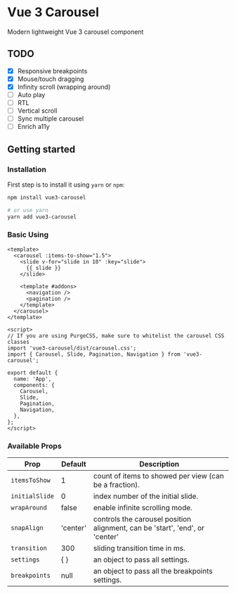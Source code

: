 # Vue 3 Carousel

Modern lightweight Vue 3 carousel component

## TODO

- [x] Responsive breakpoints
- [x] Mouse/touch dragging
- [x] Infinity scroll (wrapping around)
- [ ] Auto play
- [ ] RTL
- [ ] Vertical scroll
- [ ] Sync multiple carousel
- [ ] Enrich a11y

## Getting started

### Installation

First step is to install it using `yarn` or `npm`:

```bash
npm install vue3-carousel

# or use yarn
yarn add vue3-carousel
```

### Basic Using

```vue
<template>
  <carousel :items-to-show="1.5">
    <slide v-for="slide in 10" :key="slide">
      {{ slide }}
    </slide>

    <template #addons>
      <navigation />
      <pagination />
    </template>
  </carousel>
</template>

<script>
// If you are using PurgeCSS, make sure to whitelist the carousel CSS classes
import 'vue3-carousel/dist/carousel.css';
import { Carousel, Slide, Pagination, Navigation } from 'vue3-carousel';

export default {
  name: 'App',
  components: {
    Carousel,
    Slide,
    Pagination,
    Navigation,
  },
};
</script>
```

### Available Props

| Prop           | Default  | Description                                                                  |
| -------------- | -------- | ---------------------------------------------------------------------------- |
| `itemsToShow`  | 1        | count of items to showed per view (can be a fraction).                       |
| `initialSlide` | 0        | index number of the initial slide.                                           |
| `wrapAround`   | false    | enable infinite scrolling mode.                                              |
| `snapAlign`    | 'center' | controls the carousel position alignment, can be 'start', 'end', or 'center' |
| `transition`   | 300      | sliding transition time in ms.                                               |
| `settings`     | { }      | an object to pass all settings.                                              |
| `breakpoints`  | null     | an object to pass all the breakpoints settings.                              |
